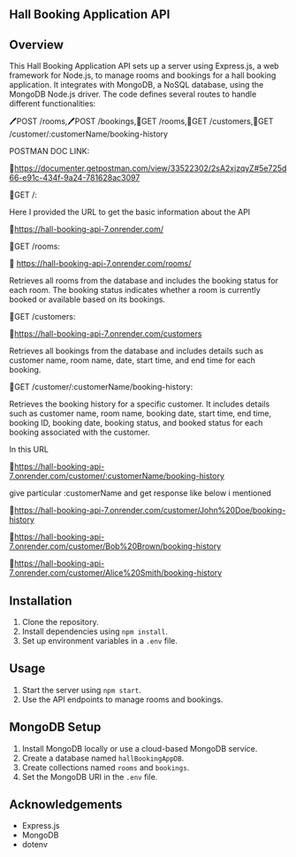 ## Hall Booking Application API

## Overview
This Hall Booking Application API sets up a server using Express.js, a web framework for Node.js, to manage rooms and bookings for a hall booking application. It integrates with MongoDB, a NoSQL database, using the MongoDB Node.js driver. The code defines several routes to handle different functionalities:

🖊️POST /rooms,🖊️POST /bookings,📖GET /rooms,📖GET /customers,📖GET /customer/:customerName/booking-history

POSTMAN DOC LINK:

🔗https://documenter.getpostman.com/view/33522302/2sA2xjzqyZ#5e725d66-e91c-434f-9a24-781628ac3097

📖GET /:

Here I provided the URL to get the basic information about the API

🔗https://hall-booking-api-7.onrender.com/

📖GET /rooms:

🔗 https://hall-booking-api-7.onrender.com/rooms/

Retrieves all rooms from the database and includes the booking status for each room. The booking status indicates whether a room is currently booked or available based on its bookings.

📖GET /customers:

🔗https://hall-booking-api-7.onrender.com/customers

Retrieves all bookings from the database and includes details such as customer name, room name, date, start time, and end time for each booking.

📖GET /customer/:customerName/booking-history:

Retrieves the booking history for a specific customer. It includes details such as customer name, room name, booking date, start time, end time, booking ID, booking date, booking status, and booked status for each booking associated with the customer.

In this URL

🔗https://hall-booking-api-7.onrender.com/customer/:customerName/booking-history

give particular :customerName and get response like below i mentioned


🔗https://hall-booking-api-7.onrender.com/customer/John%20Doe/booking-history

🔗https://hall-booking-api-7.onrender.com/customer/Bob%20Brown/booking-history

🔗https://hall-booking-api-7.onrender.com/customer/Alice%20Smith/booking-history

## Installation
1. Clone the repository.
2. Install dependencies using `npm install`.
3. Set up environment variables in a `.env` file.

## Usage
1. Start the server using `npm start`.
2. Use the API endpoints to manage rooms and bookings.

## MongoDB Setup
1. Install MongoDB locally or use a cloud-based MongoDB service.
2. Create a database named `hallBookingAppDB`.
3. Create collections named `rooms` and `bookings`.
4. Set the MongoDB URI in the `.env` file.

## Acknowledgements
- Express.js
- MongoDB
- dotenv
